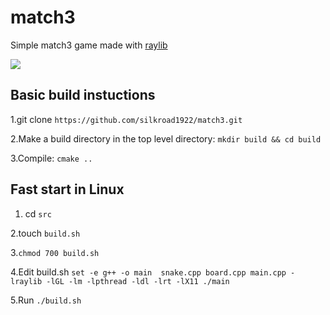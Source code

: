 # match3
Simple match3 game made with [raylib](https://www.raylib.com/)

<img src="image_snake.jpeg"/>


## Basic build instuctions 

1.git clone `https://github.com/silkroad1922/match3.git`

2.Make a build directory in the top level directory: `mkdir build && cd build`

3.Compile: `cmake ..`

## Fast start in Linux

1. cd `src`

2.touch `build.sh` 

3.`chmod 700 build.sh`

4.Edit build.sh `set -e
g++ -o main  snake.cpp board.cpp main.cpp -lraylib -lGL -lm -lpthread -ldl -lrt -lX11
./main`

5.Run `./build.sh`

